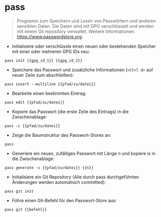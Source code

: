# pass

> Programm zum Speichern und Lesen von Passwörtern und anderen sensiblen Daten.
> Die Daten sind mit GPG verschlüsselt und werden mit einem Git repository verwaltet.
> Weitere Informationen: <https://www.passwordstore.org>.

- Initialisiere oder verschlüssle einen neuen oder bestehenden Speicher mit einer oder mehreren GPG IDs neu:

`pass init {{gpg_id_1}} {{gpg_id_2}}`

- Speichere das Passwort und zusätzliche Informationen (`<Ctrl d>` auf neuer Zeile zum abschließen):

`pass insert --multiline {{pfad/zu/datei}}`

- Bearbeite einen bestimmten Eintrag:

`pass edit {{pfad/zu/datei}}`

- Kopiere das Passwort (die erste Zeile des Eintrags) in die Zwischenablage:

`pass -c {{pfad/zu/datei}}`

- Zeige die Baumstruktur des Passwort-Stores an:

`pass`

- Generiere ein neues, zufälliges Passwort mit Länge n und kopiere is in die Zwischenablage:

`pass generate -c {{pfad/zu/datei}} {{n}}`

- Initialisiere ein Git Repository (Alle durch pass durchgeführten Änderungen werden automatisch committed):

`pass git init`

- Führe einen Git-Befehl für den Passwort-Store aus:

`pass git {{befehl}}`
